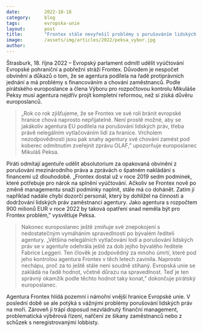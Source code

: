 ```yaml
---
date:         2022-10-18
category:     blog
tags:         evropska-unie
layout:       post
title:        "Frontex stále nevyřešil problémy s porušováním lidských práv a vlastním managementem, říká europoslanec Mikuláš Peksa"
image:        /assets/img/articles/2022/peksa_vybor.jpg
author:       
---
```


Štrasburk, 18. října 2022 – Evropský parlament odmítl udělit vyúčtování Evropské pohraniční a pobřežní stráži Frontex. Důvodem je nespočet obvinění a důkazů o tom, že se agentura podílela na řadě protiprávních jednání a má problémy s financováním a chování zaměstnanců. Podle pirátského europoslance a člena Výboru pro rozpočtovou kontrolu Mikuláše Peksy musí agentura nejdřív projít kompletní reformou, než si získá důvěru europoslanců.

> „Rok co rok zjišťujeme, že se Frontex ve své roli bránit evropské hranice chová naprosto nepřijatelně. Není prostě možné, aby se jakákoliv agentura EU podílela na porušování lidských práv, třeba právě nelegálním vytlačováním lidí za hranice. Vrcholem nezodpovědnosti jsou pak snahy agentury své chování zamést pod koberec odmítnutím zveřejnit zprávu OLAF,” upozorňuje europoslanec Mikuláš Peksa.
 
Piráti odmítají agentuře udělit absolutorium za opakovaná obvinění z porušování mezinárodního práva a zprávách o špatném nakládání s financemi už dlouhodobě. „Frontex dostal už v roce 2019 sedm podmínek, které potřebuje pro nárok na splnění vyúčtování. Ačkoliv se Frontex nově po změně managementu snaží podmínky naplnit, stále má co dohánět. Zatím jí například nadále chybí dozorčí personál, který by dohlížel na činnosti a dodržování lidských práv zaměstnanci agentury. Jako agentura s rozpočtem 900 milionů EUR v roce 2022 by taková opatření snad neměla být pro Frontex problém,” vysvětluje Peksa.
 
> Nakonec europoslanec ještě zmiňuje své znepokojení s nedostatečným vymáháním spravedlnosti po bývalém řediteli agentury. „Většina nelegálních vytlačování lodí a porušování lidských práv se v agentuře odehrála ještě za dob jejího bývalého ředitele Fabrice Leggeri. Ten člověk je zodpovědný za mnoho úmrtí, které pod jeho kontrolou agentura Frontex v těch letech zavinila. Naprosto nechápu, proč za to ještě stále není soudně stíhaný. Evropská unie se zakládá na řadě hodnot, včetně důrazu na spravedlnost. Teď je ten správný okamžik podle těchto hodnot taky konat,” dokončuje pirátský europoslanec.
 
Agentura Frontex hlídá pozemní i námořní vnější hranice Evropské unie. V poslední době se ale potýká s vážnými problémy porušování lidských práv na moři. Zároveň ji trápí doposud nezvládnutý finanční management, problematická výběrová řízení, nařčení ze šikany zaměstnanců nebo z schůzek s neregistrovanými lobbisty.
